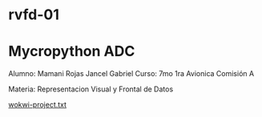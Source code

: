 # rvfd-01
# Mycropython ADC


Alumno: Mamani Rojas Jancel Gabriel
Curso: 7mo 1ra Avionica Comisión A

Materia: Representacion Visual y Frontal de Datos

[wokwi-project.txt](https://github.com/MamaniGabriel/rvfd-01/files/8342054/wokwi-project.txt)

